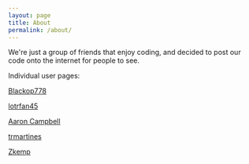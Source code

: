 ```yaml
---
layout: page
title: About
permalink: /about/
---
```


We're just a group of friends that enjoy coding, and decided to post our code onto the internet for people to see.

Individual user pages:

[Blackop778](/about/blackop778)

[lotrfan45](/about/lotrfan45)

[Aaron Campbell](/about/aaronCampbell)

[trmartines](/about/trmartines)

[Zkemp](/about/zkemp)
